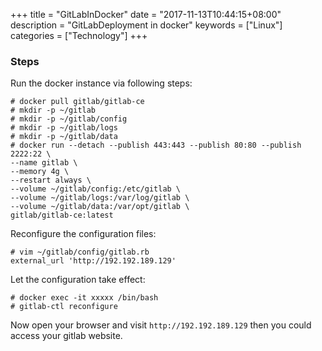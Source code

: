 +++
title = "GitLabInDocker"
date = "2017-11-13T10:44:15+08:00"
description = "GitLabDeployment in docker"
keywords = ["Linux"]
categories = ["Technology"]
+++
### Steps
Run the docker instance via following steps:    

```
# docker pull gitlab/gitlab-ce
# mkdir -p ~/gitlab
# mkdir -p ~/gitlab/config
# mkdir -p ~/gitlab/logs
# mkdir -p ~/gitlab/data
# docker run --detach --publish 443:443 --publish 80:80 --publish 2222:22 \ 
--name gitlab \
--memory 4g \
--restart always \
--volume ~/gitlab/config:/etc/gitlab \
--volume ~/gitlab/logs:/var/log/gitlab \
--volume ~/gitlab/data:/var/opt/gitlab \ 
gitlab/gitlab-ce:latest
```

Reconfigure the configuration files:    

```
# vim ~/gitlab/config/gitlab.rb
external_url 'http://192.192.189.129'
```

Let the configuration take effect:    

```
# docker exec -it xxxxx /bin/bash
# gitlab-ctl reconfigure
```

Now open your browser and visit `http://192.192.189.129` then you could access
your gitlab website.
